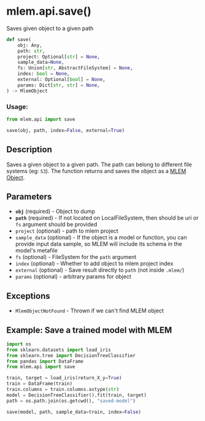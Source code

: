 # mlem.api.save()

Saves given object to a given path

```py
def save(
    obj: Any,
    path: str,
    project: Optional[str] = None,
    sample_data=None,
    fs: Union[str, AbstractFileSystem] = None,
    index: bool = None,
    external: Optional[bool] = None,
    params: Dict[str, str] = None,
) -> MlemObject
```

### Usage:

```py
from mlem.api import save

save(obj, path, index=False, external=True)
```

## Description

Saves a given object to a given path. The path can belong to different file
systems (eg: `S3`). The function returns and saves the object as a
[MLEM Object](/doc/user-guide/basic-concepts#mlem-objects).

## Parameters

- **`obj`** (required) - Object to dump
- **`path`** (required) - If not located on LocalFileSystem, then should be uri
  or `fs` argument should be provided
- `project` (optional) - path to mlem project
- `sample_data` (optional) - If the object is a model or function, you can
  provide input data sample, so MLEM will include its schema in the model's
  metafile
- `fs` (optional) - FileSystem for the `path` argument
- `index` (optional) - Whether to add object to mlem project index
- `external` (optional) - Save result directly to `path` (not inside `.mlem/`)
- `params` (optional) - arbitrary params for object

## Exceptions

- `MlemObjectNotFound` - Thrown if we can't find MLEM object

## Example: Save a trained model with MLEM

```py
import os
from sklearn.datasets import load_iris
from sklearn.tree import DecisionTreeClassifier
from pandas import DataFrame
from mlem.api import save

train, target = load_iris(return_X_y=True)
train = DataFrame(train)
train.columns = train.columns.astype(str)
model = DecisionTreeClassifier().fit(train, target)
path = os.path.join(os.getcwd(), "saved-model")

save(model, path, sample_data=train, index=False)
```
